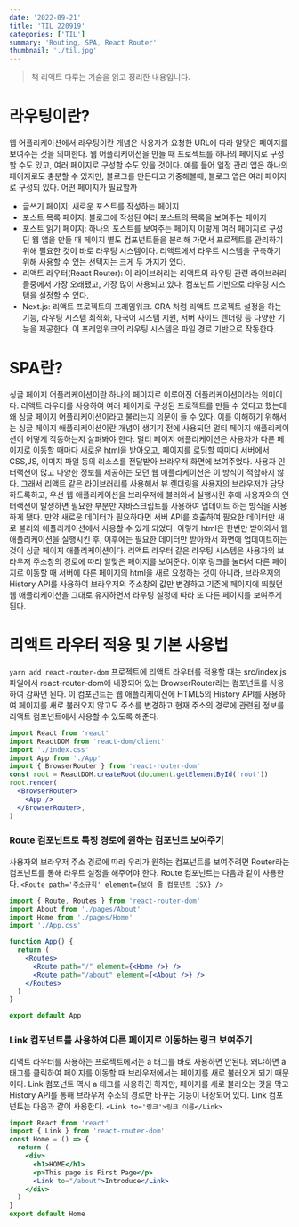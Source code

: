 ```yaml
---
date: '2022-09-21'
title: 'TIL 220919'
categories: ['TIL']
summary: 'Routing, SPA, React Router'
thumbnail: './til.jpg'
---
```


> 책 리액트 다루는 기술을 읽고 정리한 내용입니다.

# 라우팅이란?

웹 어플리케이션에서 라우팅이란 개념은 사용자가 요청한 URL에 따라 알맞은 페이지를 보여주는 것을 의미한다. 웹 어플리케이션을 만들 때 프로젝트를 하나의 페이지로 구성할 수도 있고, 여러 페이지로 구성할 수도 있을 것이다.
예를 들어 일정 관리 앱은 하나의 페이지로도 충분할 수 있지만, 블로그를 만든다고 가중해볼때, 블로그 앱은 여러 페이지로 구성되 있다. 어떤 페이지가 필요할까

- 글쓰기 페이지: 새로운 포스트를 작성하는 페이지
- 포스트 목록 페이지: 블로그에 작성된 여러 포스트의 목록을 보여주는 페이지
- 포스트 읽기 페이지: 하나의 포스트를 보여주는 페이지
  이렇게 여러 페이지로 구성딘 웹 앱을 만들 때 페이지 별도 컴포넌트들을 분리해 가면서 프로젝트를 관리하기 위해 필요한 것이 바로 라우팅 시스템이다.
  리액트에서 라우트 시스템을 구축하기 위해 사용할 수 있는 선택지는 크게 두 가지가 있다.
- 리액트 라우터(React Router): 이 라이브러리는 리액트의 라우팅 관련 라이브러리들중에서 가장 오래됐고, 가장 많이 사용되고 있다. 컴포넌트 기반으로 라우팅 시스템을 설정할 수 있다.
- Next.js: 리액트 프로젝트의 프레임워크. CRA 처럼 리액트 프로젝트 설정을 하는 기능, 라우팅 시스템 최적화, 다국어 시스템 지원, 서버 사이드 렌더링 등 다양한 기능을 제공한다. 이 프레임워크의 라우팅 시스템은 파일 경로 기반으로 작동한다.

# SPA란?

싱글 페이지 어플리케이션이란 하나의 페이지로 이루어진 어플리케이션이라는 의미이다. 리액트 라우터를 사용하여 여러 페이지로 구성된 프로젝트를 만들 수 있다고 했는데 왜 싱글 페이지 어플리케이션이라고 불리는지 의문이 들 수 있다.
이를 이해하기 위해서는 싱글 페이지 애플리케이션이란 개념이 생기기 전에 사용되던 멀티 페이지 애플리케이션이 어떻게 작동하는지 살펴봐야 한다.
멀티 페이지 애플리케이션은 사용자가 다른 페이지로 이동할 때마다 새로운 html을 받아오고, 페이지를 로딩할 때마다 서버에서 CSS,JS, 이미지 파일 등의 리소스를 전달받아 브라우저 화면에 보여주었다. 사용자 인터랙션이 많고 다양한 정보를 제공하는 모던 웹 애플리케이션은 이 방식이 적합하지 않다.
그래서 리액트 같은 라이브러리를 사용해서 뷰 렌더링을 사용자의 브라우저가 담당하도록하고, 우선 웹 애플리케이션을 브라우저에 불러와서 실행시킨 후에 사용자와의 인터랙션이 발생하면 필요한 부분만 자바스크립트를 사용하여 업데이트 하는 방식을 사용하게 됐다. 만약 새로운 데이터가 필요하다면 서버 API를 호출하여 필요한 데이터만 새로 불러와 애플리케이션에서 사용할 수 있게 되었다.
이렇게 html은 한번만 받아와서 웹 애플리케이션을 실행시킨 후, 이후에는 필요한 데이터만 받아와서 화면에 업데이트하는 것이 싱글 페이지 애플리케이션이다.
리액트 라우터 같은 라우팅 시스템은 사용자의 브라우저 주소창의 경로에 따라 알맞은 페이지를 보여준다. 이후 링크를 눌러서 다른 페이지로 이동할 때 서버에 다른 페이지의 html을 새로 요청하는 것이 아니라, 브라우저의 History API를 사용하여 브라우저의 주소창의 값만 변경하고 기존에 페이지에 띄웠던 웹 애플리케이션을 그대로 유지하면서 라우팅 설정에 따라 또 다른 페이지를 보여주게 된다.

# 리액트 라우터 적용 및 기본 사용법

`yarn add react-router-dom`
프로젝트에 리액트 라우터를 적용할 때는 src/index.js 파일에서 react-router-dom에 내장되어 있는 BrowserRouter라는 컴포넌트를 사용하여 감싸면 된다. 이 컴포넌트는 웹 애플리케이션에 HTML5의 History API를 사용하여 페이지를 새로 불러오지 않고도 주소를 변경하고 현재 주소의 경로에 관련된 정보를 리액트 컴포넌트에서 사용할 수 있도록 해준다.

```jsx
import React from 'react'
import ReactDOM from 'react-dom/client'
import './index.css'
import App from './App'
import { BrowserRouter } from 'react-router-dom'
const root = ReactDOM.createRoot(document.getElementById('root'))
root.render(
  <BrowserRouter>
    <App />
  </BrowserRouter>,
)
```

### Route 컴포넌트로 특정 경로에 원하는 컴포넌트 보여주기

사용자의 브라우저 주소 경로에 따라 우리가 원하는 컴포넌트를 보여주려면 Router라는 컴포넌트를 통해 라우트 설정을 해주어야 한다.
Route 컴포넌트는 다음과 같이 사용한다.
`<Route path='주소규칙' element={보여 줄 컴포넌트 JSX} />`

```jsx
import { Route, Routes } from 'react-router-dom'
import About from './pages/About'
import Home from './pages/Home'
import './App.css'

function App() {
  return (
    <Routes>
      <Route path="/" element={<Home />} />
      <Route path="/about" element={<About />} />
    </Routes>
  )
}

export default App
```

### Link 컴포넌트를 사용하여 다른 페이지로 이동하는 링크 보여주기

리액트 라우터를 사용하는 프로젝트에서는 a 태그를 바로 사용하면 안된다. 왜냐하면 a 태그를 클릭하여 페이지를 이동할 때 브라우저에서는 페이지를 새로 불러오게 되기 때문이다.
Link 컴포넌트 역시 a 태그를 사용하긴 하지만, 페이지를 새로 불러오는 것을 막고 History API를 통해 브라우저 주소의 경로만 바꾸는 기능이 내장되어 있다.
Link 컴포넌트는 다음과 같이 사용한다.
`<Link to='링크'>링크 이름</Link>`

```jsx
import React from 'react'
import { Link } from 'react-router-dom'
const Home = () => {
  return (
    <div>
      <h1>HOME</h1>
      <p>This page is First Page</p>
      <Link to="/about">Introduce</Link>
    </div>
  )
}
export default Home
```
